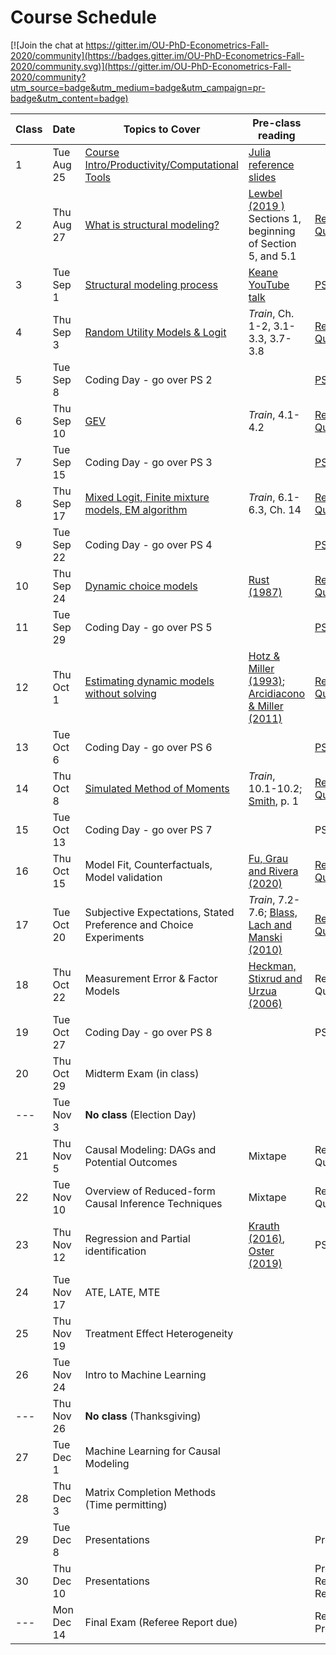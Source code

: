 # Course Schedule

[![Join the chat at https://gitter.im/OU-PhD-Econometrics-Fall-2020/community](https://badges.gitter.im/OU-PhD-Econometrics-Fall-2020/community.svg)](https://gitter.im/OU-PhD-Econometrics-Fall-2020/community?utm_source=badge&utm_medium=badge&utm_campaign=pr-badge&utm_content=badge)

| **Class**  | **Date**  | **Topics to Cover**  | **Pre-class reading** | **Due** |
|--- |---  |--- |---  |---  |
| 1  | Tue Aug 25  | [Course Intro/Productivity/Computational Tools](https://raw.githack.com/OU-PhD-Econometrics/fall-2020/master/LectureNotes/01-Productivity/01slides.html) | [Julia reference slides](https://raw.githack.com/OU-PhD-Econometrics/fall-2020/master/LectureNotes/00-JuliaTips/00slides.html#1)  | |
| 2  | Thu Aug 27  | [What is structural modeling?](https://raw.githack.com/OU-PhD-Econometrics/fall-2020/master/LectureNotes/02-IntroStructuralModels/02slides.html) | [Lewbel (2019 )](https://doi.org/10.1257/jel.20181361) Sections 1, beginning of Section 5, and 5.1  | [Reading Quiz](https://github.com/OU-PhD-Econometrics/fall-2020/blob/master/ReadingQuizzes/RQ1.md)  |
| 3  | Tue Sep  1  | [Structural modeling process](https://raw.githack.com/OU-PhD-Econometrics/fall-2020/master/LectureNotes/03-StructuralWorkflow/03slides.html) | [Keane YouTube talk](https://www.youtube.com/watch?v=0hazaPBAYWE) | [PS 1](https://github.com/OU-PhD-Econometrics/fall-2020/blob/master/ProblemSets/PS1-julia-intro/PS1.pdf)  |
| 4  | Thu Sep  3  | [Random Utility Models & Logit](https://raw.githack.com/OU-PhD-Econometrics/fall-2020/master/LectureNotes/04-StaticDiscreteChoice/04slides.html) |  _Train_,  Ch. 1-2, 3.1-3.3, 3.7-3.8  | [Reading Quiz](https://github.com/OU-PhD-Econometrics/fall-2020/blob/master/ReadingQuizzes/RQ2.md)  |
| 5  | Tue Sep  8  | Coding Day - go over PS 2  | | [PS 2](https://github.com/OU-PhD-Econometrics/fall-2020/blob/master/ProblemSets/PS2-optimization-intro/PS2.pdf) |
| 6  | Thu Sep 10  | [GEV](https://raw.githack.com/OU-PhD-Econometrics/fall-2020/master/LectureNotes/05-GEV/05slides.html)  | _Train_, 4.1-4.2  | [Reading Quiz](https://github.com/OU-PhD-Econometrics/fall-2020/blob/master/ReadingQuizzes/RQ3.md)  |
| 7  | Tue Sep 15  | Coding Day - go over PS 3  | | [PS 3](https://github.com/OU-PhD-Econometrics/fall-2020/blob/master/ProblemSets/PS3-gev/PS3.pdf)  |
| 8  | Thu Sep 17  | [Mixed Logit, Finite mixture models, EM algorithm](https://raw.githack.com/OU-PhD-Econometrics/fall-2020/fe8929212741bb59dc023713688f8763e51c71e6/LectureNotes/06-Mixture/06slides.html) | _Train_, 6.1-6.3, Ch. 14  | [Reading Quiz](https://github.com/OU-PhD-Econometrics/fall-2020/blob/master/ReadingQuizzes/RQ4.md)  |
| 9  | Tue Sep 22  | Coding Day - go over PS 4  | | [PS 4](https://github.com/OU-PhD-Econometrics/fall-2020/blob/master/ProblemSets/PS4-mixture/PS4.pdf)  |
| 10 | Thu Sep 24  | [Dynamic choice models](https://raw.githack.com/OU-PhD-Econometrics/fall-2020/082067f759eccd2a138ae5e050134c6421943e9d/LectureNotes/07-DDC/07slides.html)  | [Rust (1987)](http://www.jstor.org/stable/1911259)  | [Reading Quiz](https://github.com/OU-PhD-Econometrics/fall-2020/blob/master/ReadingQuizzes/RQ5.md)  |
| 11 | Tue Sep 29  | Coding Day - go over PS 5  | | [PS 5](https://github.com/OU-PhD-Econometrics/fall-2020/blob/master/ProblemSets/PS5-ddc/PS5.pdf)  |
| 12 | Thu Oct  1  | [Estimating dynamic models without solving](https://raw.githack.com/OU-PhD-Econometrics/fall-2020/e78398df8e95102ce9ec1cd8bb4b60d60a6a3709/LectureNotes/08-CCP/08slides.html)  | [Hotz & Miller (1993)](https://doi.org/10.2307/2298122); [Arcidiacono & Miller (2011)](https://doi.org/10.3982/ECTA7743)  | [Reading Quiz](https://github.com/OU-PhD-Econometrics/fall-2020/blob/master/ReadingQuizzes/RQ6.md)  |
| 13 | Tue Oct  6  | Coding Day - go over PS 6  | | [PS 6](https://github.com/OU-PhD-Econometrics/fall-2020/blob/master/ProblemSets/PS6-ccp/PS6.pdf)  |
| 14 | Thu Oct  8  | [Simulated Method of Moments](https://raw.githack.com/OU-PhD-Econometrics/fall-2020/master/LectureNotes/09-SMM/09slides.html)  | _Train_, 10.1-10.2; [Smith](http://www.econ.yale.edu/smith/palgrave7.pdf), p. 1  | [Reading Quiz](https://github.com/OU-PhD-Econometrics/fall-2020/blob/master/ReadingQuizzes/RQ7.md)  |
| 15 | Tue Oct 13  | Coding Day - go over PS 7  | | PS 7  |
| 16 | Thu Oct 15  | Model Fit, Counterfactuals, Model validation | [Fu, Grau and Rivera (2020)](https://www.ssc.wisc.edu/~cfu/wander.pdf) | [Reading Quiz](https://github.com/OU-PhD-Econometrics/fall-2020/blob/master/ReadingQuizzes/RQ8.md)  |
| 17 | Tue Oct 20  | Subjective Expectations, Stated Preference and Choice Experiments  | _Train_, 7.2-7.6; [Blass, Lach and Manski (2010)](https://onlinelibrary.wiley.com/doi/abs/10.1111/j.1468-2354.2010.00586.x) | [Reading Quiz](https://github.com/OU-PhD-Econometrics/fall-2020/blob/master/ReadingQuizzes/RQ9.md)  |
| 18 | Thu Oct 22  | Measurement Error & Factor Models  | [Heckman, Stixrud and Urzua (2006)](https://jenni.uchicago.edu/papers/Heckman-Stixrud-Urzua_JOLE_v24n3_2006.pdf)  | Reading Quiz  |
| 19 | Tue Oct 27  | Coding Day - go over PS 8  | | PS 8  |
| 20 | Thu Oct 29  | Midterm Exam (in class)  | | |
| ---  | Tue Nov  3  | **No class** (Election Day)  | | |
| 21 | Thu Nov 5   | Causal Modeling: DAGs and Potential Outcomes | Mixtape | Reading Quiz | 
| 22 | Tue Nov 10  | Overview of Reduced-form Causal Inference Techniques | Mixtape | Reading Quiz  |  
| 23 | Thu Nov 12  | Regression and Partial identification  | [Krauth (2016)](https://www.degruyter.com/view/journals/jem/5/1/article-p117.xml), [Oster (2019)](https://www.tandfonline.com/doi/full/10.1080/07350015.2016.1227711) | PS 9  |
| 24 | Tue Nov 17  | ATE, LATE, MTE | | |
| 25 | Thu Nov 19  | Treatment Effect Heterogeneity | | |
| 26 | Tue Nov 24  | Intro to Machine Learning | | |
| ---  | Thu Nov 26  | **No class** (Thanksgiving)  | | |
| 27 | Tue Dec  1  | Machine Learning for Causal Modeling  | | |
| 28 | Thu Dec  3  | Matrix Completion Methods (Time permitting)  | | |
| 29 | Tue Dec  8  | Presentations  | | Presentation  |
| 30 | Thu Dec 10  | Presentations  | | Presentation, Referee Report  |
| ---  | Mon Dec 14  | Final Exam (Referee Report due)  | | Research Proposal |
